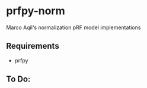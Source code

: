 # prfpy-norm
Marco Aqil's normalization pRF model implementations

## Requirements
 - prfpy

## To Do:

